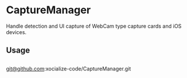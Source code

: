 # CaptureManager

Handle detection and UI capture of WebCam type capture cards and iOS devices.

## Usage


##
git@github.com:xocialize-code/CaptureManager.git
